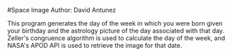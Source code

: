 #Space Image
Author: David Antunez

This program generates the day of the week in which you were born given your birthday and the astrology picture of the day associated with that day. Zeller's congruence 
algorithm is used to calculate the day of the week, and NASA's APOD API is used to retrieve the image for that date.
